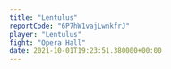```yaml
---
title: "Lentulus"
reportCode: "6P7hW1vajLwnkfrJ"
player: "Lentulus"
fight: "Opera Hall"
date: 2021-10-01T19:23:51.380000+00:00
---
```

